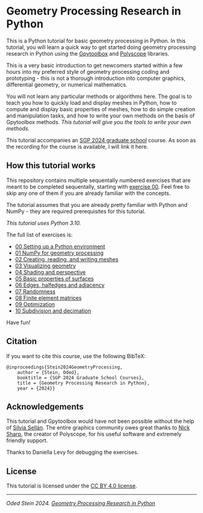 # Geometry Processing Research in Python

This is a Python tutorial for basic geometry processing in Python.
In this tutorial, you will learn a quick way to get started doing geometry
processing research in Python using the [Gpytoolbox](https://gpytoolbox.org) and
[Polyscope](https://polyscope.run) libraries.

This is a very basic introduction to get newcomers started within a
few hours into my preferred style of geometry processing coding and
prototyping - this is not a thorough introduction into computer graphics,
differential geometry, or numerical mathematics.

You will not learn any particular methods or algorithms here.
The goal is to
teach you how to quickly load and display meshes in Python, how to compute and
display basic properties of meshes, how to do simple creation and manipulation
tasks, and how to write your own methods on the basis of Gpytoolbox methods.
*This tutorial will give you the tools to write your own methods.*

This tutorial accompanies an [SGP 2024 graduate school](https://sgp2024.github.io/program/) course.
As soon as the recording for the course is available, I will link it here.

## How this tutorial works

This repository contains multiple sequentally numbered exercises that are
meant to be completed sequentally, starting with [exercise 00](exercise_00/).
Feel free to skip any one of them if you are already familiar with the
concepts.

The tutorial assumes that you are already pretty familiar with Python and
NumPy - they are required prerequisites for this tutorial.

*This tutorial uses Python 3.10.*

The full list of exercises is:
- [00 Setting up a Python environment](exercise_00/)
- [01 NumPy for geometry processing](exercise_01/)
- [02 Creating, reading, and writing meshes](exercise_02/)
- [03 Visualizing geometry](exercise_03/)
- [04 Shading and perspective](exercise_04/)
- [05 Basic properties of surfaces](exercise_05/)
- [06 Edges, halfedges and adjacency](exercise_06/)
- [07 Randomness](exercise_07/)
- [08 Finite element matrices](exercise_08/)
- [09 Optimization](exercise_09/)
- [10 Subdivision and decimation](exercise_10/)
<!-- FUTURE TODOS: -->
<!-- - [11 Signed distance functions](exercise_11/) -->
<!-- - [12 Mesh booleans](exercise_12/) -->

Have fun!

## Citation

If you want to cite this course, use the following BibTeX:
```
@inproceedings{Stein2024GeometryProcessing,
    author = {Stein, Oded},
    booktitle = {SGP 2024 Graduate School Courses},
    title = {Geometry Processing Research in Python},
    year = {2024}}
```

## Acknowledgements

This tutorial and Gpytoolbox would have not been possible without the help
of [Silvia Sellán](https://www.silviasellan.com).
The entire graphics community owes great thanks to
[Nick Sharp](https://nmwsharp.com), the creator of Polyscope, for his useful
software and extremely friendly support.

Thanks to Daniella Levy for debugging the exercises.

## License

This tutorial is licensed under the [CC BY 4.0 license](LICENSE.txt).


---

_Oded Stein 2024. [Geometry Processing Research in Python](https://github.com/odedstein/geometry-processing-research-in-python)_
